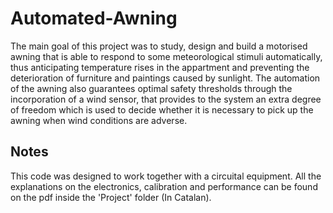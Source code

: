 # Automated-Awning

The main goal of this project was to study, design and build a motorised awning that is able to respond
to some meteorological stimuli automatically, thus anticipating temperature rises in the appartment and preventing the deterioration of furniture and
paintings caused by sunlight. The automation of the awning also guarantees
optimal safety thresholds through the incorporation of a wind sensor, that provides to the system an extra degree of freedom which is used to decide whether it is necessary to pick up the awning when wind conditions are adverse.

## Notes

This code was designed to work together with a circuital equipment. All the explanations on the electronics, calibration and performance can be found on the pdf inside the 'Project' folder (In Catalan).
